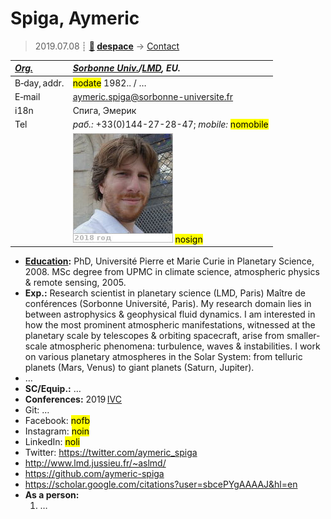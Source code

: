 # Spiga, Aymeric
> 2019.07.08 ┊ **[🚀](../index/index.md) [despace](index.md)** → [Contact](contact.md)

|*[Org.](contact.md)*|*[Sorbonne Univ.](sorbonne_univ.md)/[LMD](lmd.md), EU.*|
|:--|:--|
|B‑day, addr.| <mark>nodate</mark> 1982.. / … |
|E‑mail| <aymeric.spiga@sorbonne-universite.fr> |
|i18n| Спига, Эмерик |
|Tel|*раб.:* +33(0)144-27-28-47; *mobile:* <mark>nomobile</mark> |
|| [![](f/contact/s/spiga_001_photo_thumb.jpg)](f/contact/s/spiga_001_photo.jpg) <mark>nosign</mark> |

   - **[Education](edu.md):** PhD, Université Pierre et Marie Curie in Planetary Science, 2008. MSc degree from UPMC in climate science, atmospheric physics & remote sensing, 2005.
   - **Exp.:** Research scientist in planetary science (LMD, Paris) Maître de conférences (Sorbonne Université, Paris). My research domain lies in between astrophysics & geophysical fluid dynamics. I am interested in how the most prominent atmospheric manifestations, witnessed at the planetary scale by telescopes & orbiting spacecraft, arise from smaller-scale atmospheric phenomena: turbulence, waves & instabilities. I work on various planetary atmospheres in the Solar System: from telluric planets (Mars, Venus) to giant planets (Saturn, Jupiter).
   - …
   - **SC/Equip.:** …
   - **Conferences:** 2019 [IVC](ivc_2019.md)
   - Git: …
   - Facebook: <mark>nofb</mark>
   - Instagram: <mark>noin</mark>
   - LinkedIn: <mark>noli</mark>
   - Twitter: <https://twitter.com/aymeric_spiga>
   - <http://www.lmd.jussieu.fr/~aslmd/>
   - <https://github.com/aymeric-spiga>
   - <https://scholar.google.com/citations?user=sbcePYgAAAAJ&hl=en>
   - **As a person:**
      1. …
